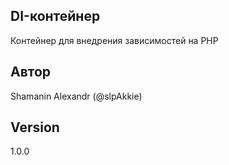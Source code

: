 ## DI-контейнер

Контейнер для внедрения зависимостей на PHP

## Автор

Shamanin Alexandr (@slpAkkie)

## Version

1.0.0
